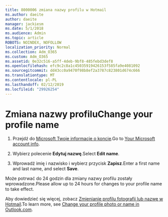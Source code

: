 ```yaml
---
title: 8000006 zmiana nazwy profilu w Hotmail
ms.author: daeite
author: daeite
manager: jackiesm
ms.date: 5/1/2018
ms.audience: Admin
ms.topic: article
ROBOTS: NOINDEX, NOFOLLOW
localization_priority: Normal
ms.collection: Adm_O365
ms.custom: Adm_O365
ms.assetid: 0e32c516-a5ff-4deb-9bf8-485febd3def8
ms.openlocfilehash: efc9c2c8a1c45035919426153f585fa9e4081092
ms.sourcegitcommit: dd43cc0a9470f98b8ef2a3787c823801d674c666
ms.translationtype: MT
ms.contentlocale: pl-PL
ms.lasthandoff: 02/12/2019
ms.locfileid: "29926254"
---
```

# <a name="change-your-profile-name"></a><span data-ttu-id="f7235-102">Zmiana nazwy profilu</span><span class="sxs-lookup"><span data-stu-id="f7235-102">Change your profile name</span></span>

1. <span data-ttu-id="f7235-103">Przejdź do [Microsoft Twoje informacje o koncie](https://go.microsoft.com/fwlink/p/?linkid=860841).</span><span class="sxs-lookup"><span data-stu-id="f7235-103">Go to [Your Microsoft account info](https://go.microsoft.com/fwlink/p/?linkid=860841).</span></span>
    
2. <span data-ttu-id="f7235-104">Wybierz polecenie **Edytuj nazwę**.</span><span class="sxs-lookup"><span data-stu-id="f7235-104">Select **Edit name**.</span></span> 
    
3. <span data-ttu-id="f7235-105">Wprowadź imię i nazwisko i wybierz przycisk **Zapisz**.</span><span class="sxs-lookup"><span data-stu-id="f7235-105">Enter a first name and last name, and select **Save**.</span></span> 
    
<span data-ttu-id="f7235-106">Może potrwać do 24 godzin dla zmiany nazwy profilu zostały wprowadzone.</span><span class="sxs-lookup"><span data-stu-id="f7235-106">Please allow up to 24 hours for changes to your profile name to take effect.</span></span>
  
<span data-ttu-id="f7235-107">Aby dowiedzieć się więcej, zobacz [Zmienianie profilu fotografii lub nazwę w Hotmail](https://go.microsoft.com/fwlink/?linkid=873110).</span><span class="sxs-lookup"><span data-stu-id="f7235-107">To learn more, see [Change your profile photo or name in Outlook.com](https://go.microsoft.com/fwlink/?linkid=873110).</span></span>
  

